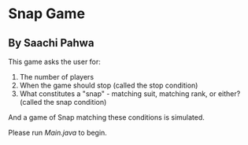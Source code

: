 # Snap Game
## By Saachi Pahwa

This game asks the user for:
1. The number of players
2. When the game should stop (called the stop condition)
3. What constitutes a "snap" - matching suit, matching rank, or either? (called the snap condition)

And a game of Snap matching these conditions is simulated.

Please run *Main.java* to begin.
